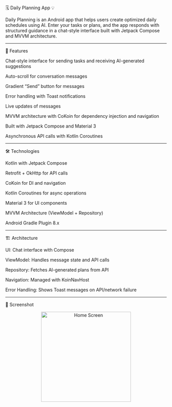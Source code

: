 🗓️ Daily Planning App 💡

Daily Planning is an Android app that helps users create optimized daily schedules using AI. Enter your tasks or plans, and the app responds with structured guidance in a chat-style interface built with Jetpack Compose and MVVM architecture.


---


📌 Features

Chat-style interface for sending tasks and receiving AI-generated suggestions

Auto-scroll for conversation messages

Gradient “Send” button for messages

Error handling with Toast notifications

Live updates of messages

MVVM architecture with CoKoin for dependency injection and navigation

Built with Jetpack Compose and Material 3

Asynchronous API calls with Kotlin Coroutines


---


🛠 Technologies

Kotlin with Jetpack Compose

Retrofit + OkHttp for API calls

CoKoin for DI and navigation

Kotlin Coroutines for async operations

Material 3 for UI components

MVVM Architecture (ViewModel + Repository)

Android Gradle Plugin 8.x


---


🏗 Architecture

UI: Chat interface with Compose

ViewModel: Handles message state and API calls

Repository: Fetches AI-generated plans from API

Navigation: Managed with KoinNavHost

Error Handling: Shows Toast messages on API/network failure


---


📸 Screenshot
<p align="center"> <img src="path/to/your-screenshot.png" width="280" alt="Home Screen"/> </p>
